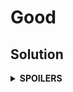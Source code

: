 # Good
## Solution
<details>
<summary><b>SPOILERS</b></summary>

Using two pointers that point to the start/end of the whole set + Selecting a number to compare with the addition of the start and the end, find the sets that are equal to the target number. For example, in {1, 2, 3}, we can get an answer pair when selecting 3 as a target number and pointing 1 and 2 as start/end pointers.

### Note
The number to compare with the addition MUST NOT BE the same as the start/end numbers to add. The number in this case must be excluded to filter some answer candidate pairs. For example, in {0, 0, 0}, when selecting the first 0 as the comparing number and adding the first one and the second one, the addition is 0 so it almost can be an answer. However, it actually should be excluded as the answer, since the 'first 0' to add is the same thing as the number to compare, 'first 0'!

</details>
